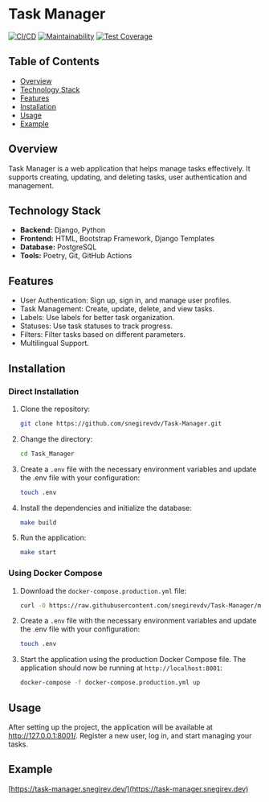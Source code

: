# Task Manager
[![CI/CD](https://github.com/snegirevdv/Task-Manager/actions/workflows/main.yml/badge.svg)](https://github.com/snegirevdv/Task-Manager/actions/workflows/main.yml)
[![Maintainability](https://api.codeclimate.com/v1/badges/f83e9cd2e44c350518d2/maintainability)](https://codeclimate.com/github/snegirevdv/Task-Manager/maintainability)
[![Test Coverage](https://api.codeclimate.com/v1/badges/f83e9cd2e44c350518d2/test_coverage)](https://codeclimate.com/github/snegirevdv/Task-Manager/test_coverage)

## Table of Contents

- [Overview](#overview)
- [Technology Stack](#technology-stack)
- [Features](#features)
- [Installation](#installation)
- [Usage](#usage)
- [Example](#example)

## Overview

Task Manager is a web application that helps manage tasks effectively. It supports creating, updating, and deleting tasks, user authentication and management.

## Technology Stack

- **Backend:** Django, Python
- **Frontend:** HTML, Bootstrap Framework, Django Templates
- **Database:** PostgreSQL
- **Tools:** Poetry, Git, GitHub Actions

## Features

- User Authentication: Sign up, sign in, and manage user profiles.
- Task Management: Create, update, delete, and view tasks.
- Labels: Use labels for better task organization.
- Statuses: Use task statuses to track progress.
- Filters: Filter tasks based on different parameters.
- Multilingual Support.

## Installation

### Direct Installation

1. Clone the repository:

   ```sh
   git clone https://github.com/snegirevdv/Task-Manager.git
   ```

2. Change the directory:

   ```sh
   cd Task_Manager
   ```

3. Create a `.env` file with the necessary environment variables and update the .env file with your configuration:

   ```sh
   touch .env
   ```

4. Install the dependencies and initialize the database:

   ```sh
   make build
   ```

5. Run the application:
   ```sh
   make start
   ```

### Using Docker Compose

1. Download the `docker-compose.production.yml` file:

   ```sh
   curl -O https://raw.githubusercontent.com/snegirevdv/Task-Manager/main/docker-compose.production.yml
   ```

2. Create a `.env` file with the necessary environment variables and update the .env file with your configuration:

   ```sh
   touch .env
   ```

3. Start the application using the production Docker Compose file. The application should now be running at `http://localhost:8001`:

   ```sh
   docker-compose -f docker-compose.production.yml up
   ```

## Usage

After setting up the project, the application will be available at http://127.0.0.1:8001/.
Register a new user, log in, and start managing your tasks.

## Example

[https://task-manager.snegirev.dev/](https://task-manager.snegirev.dev)
